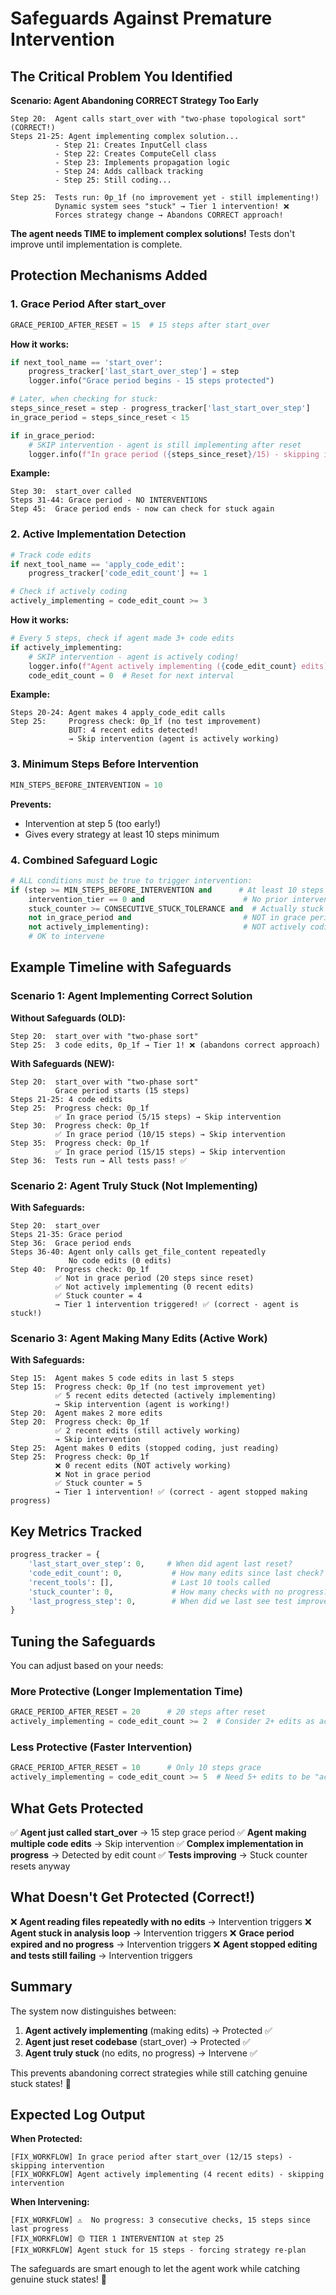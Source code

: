 # Safeguards Against Premature Intervention

## The Critical Problem You Identified

**Scenario: Agent Abandoning CORRECT Strategy Too Early**

```
Step 20:  Agent calls start_over with "two-phase topological sort" (CORRECT!)
Steps 21-25: Agent implementing complex solution...
          - Step 21: Creates InputCell class
          - Step 22: Creates ComputeCell class  
          - Step 23: Implements propagation logic
          - Step 24: Adds callback tracking
          - Step 25: Still coding...
          
Step 25:  Tests run: 0p_1f (no improvement yet - still implementing!)
          Dynamic system sees "stuck" → Tier 1 intervention! ❌
          Forces strategy change → Abandons CORRECT approach!
```

**The agent needs TIME to implement complex solutions!** Tests don't improve until implementation is complete.

## Protection Mechanisms Added

### 1. **Grace Period After start_over**

```python
GRACE_PERIOD_AFTER_RESET = 15  # 15 steps after start_over
```

**How it works:**
```python
if next_tool_name == 'start_over':
    progress_tracker['last_start_over_step'] = step
    logger.info("Grace period begins - 15 steps protected")

# Later, when checking for stuck:
steps_since_reset = step - progress_tracker['last_start_over_step']
in_grace_period = steps_since_reset < 15

if in_grace_period:
    # SKIP intervention - agent is still implementing after reset
    logger.info(f"In grace period ({steps_since_reset}/15) - skipping intervention")
```

**Example:**
```
Step 30:  start_over called
Steps 31-44: Grace period - NO INTERVENTIONS
Step 45:  Grace period ends - now can check for stuck again
```

### 2. **Active Implementation Detection**

```python
# Track code edits
if next_tool_name == 'apply_code_edit':
    progress_tracker['code_edit_count'] += 1

# Check if actively coding
actively_implementing = code_edit_count >= 3
```

**How it works:**
```python
# Every 5 steps, check if agent made 3+ code edits
if actively_implementing:
    # SKIP intervention - agent is actively coding!
    logger.info(f"Agent actively implementing ({code_edit_count} edits) - skipping intervention")
    code_edit_count = 0  # Reset for next interval
```

**Example:**
```
Steps 20-24: Agent makes 4 apply_code_edit calls
Step 25:     Progress check: 0p_1f (no test improvement)
             BUT: 4 recent edits detected!
             → Skip intervention (agent is actively working)
```

### 3. **Minimum Steps Before Intervention**

```python
MIN_STEPS_BEFORE_INTERVENTION = 10
```

**Prevents:**
- Intervention at step 5 (too early!)
- Gives every strategy at least 10 steps minimum

### 4. **Combined Safeguard Logic**

```python
# ALL conditions must be true to trigger intervention:
if (step >= MIN_STEPS_BEFORE_INTERVENTION and      # At least 10 steps
    intervention_tier == 0 and                      # No prior interventions
    stuck_counter >= CONSECUTIVE_STUCK_TOLERANCE and  # Actually stuck
    not in_grace_period and                         # NOT in grace period ✅
    not actively_implementing):                     # NOT actively coding ✅
    # OK to intervene
```

## Example Timeline with Safeguards

### Scenario 1: Agent Implementing Correct Solution

**Without Safeguards (OLD):**
```
Step 20:  start_over with "two-phase sort"
Step 25:  3 code edits, 0p_1f → Tier 1! ❌ (abandons correct approach)
```

**With Safeguards (NEW):**
```
Step 20:  start_over with "two-phase sort"
          Grace period starts (15 steps)
Steps 21-25: 4 code edits
Step 25:  Progress check: 0p_1f
          ✅ In grace period (5/15 steps) → Skip intervention
Step 30:  Progress check: 0p_1f  
          ✅ In grace period (10/15 steps) → Skip intervention
Step 35:  Progress check: 0p_1f
          ✅ In grace period (15/15 steps) → Skip intervention
Step 36:  Tests run → All tests pass! ✅
```

### Scenario 2: Agent Truly Stuck (Not Implementing)

**With Safeguards:**
```
Step 20:  start_over
Steps 21-35: Grace period
Step 36:  Grace period ends
Steps 36-40: Agent only calls get_file_content repeatedly
             No code edits (0 edits)
Step 40:  Progress check: 0p_1f
          ✅ Not in grace period (20 steps since reset)
          ✅ Not actively implementing (0 recent edits)
          ✅ Stuck counter = 4
          → Tier 1 intervention triggered! ✅ (correct - agent is stuck!)
```

### Scenario 3: Agent Making Many Edits (Active Work)

**With Safeguards:**
```
Step 15:  Agent makes 5 code edits in last 5 steps
Step 15:  Progress check: 0p_1f (no test improvement yet)
          ✅ 5 recent edits detected (actively implementing)
          → Skip intervention (agent is working!)
Step 20:  Agent makes 2 more edits
Step 20:  Progress check: 0p_1f
          ✅ 2 recent edits (still actively working)
          → Skip intervention
Step 25:  Agent makes 0 edits (stopped coding, just reading)
Step 25:  Progress check: 0p_1f
          ❌ 0 recent edits (NOT actively working)
          ❌ Not in grace period
          ✅ Stuck counter = 5
          → Tier 1 intervention! ✅ (correct - agent stopped making progress)
```

## Key Metrics Tracked

```python
progress_tracker = {
    'last_start_over_step': 0,     # When did agent last reset?
    'code_edit_count': 0,           # How many edits since last check?
    'recent_tools': [],             # Last 10 tools called
    'stuck_counter': 0,             # How many checks with no progress?
    'last_progress_step': 0,        # When did we last see test improvement?
}
```

## Tuning the Safeguards

You can adjust based on your needs:

### More Protective (Longer Implementation Time)
```python
GRACE_PERIOD_AFTER_RESET = 20      # 20 steps after reset
actively_implementing = code_edit_count >= 2  # Consider 2+ edits as active
```

### Less Protective (Faster Intervention)
```python
GRACE_PERIOD_AFTER_RESET = 10      # Only 10 steps grace
actively_implementing = code_edit_count >= 5  # Need 5+ edits to be "active"
```

## What Gets Protected

✅ **Agent just called start_over** → 15 step grace period
✅ **Agent making multiple code edits** → Skip intervention
✅ **Complex implementation in progress** → Detected by edit count
✅ **Tests improving** → Stuck counter resets anyway

## What Doesn't Get Protected (Correct!)

❌ **Agent reading files repeatedly with no edits** → Intervention triggers
❌ **Agent stuck in analysis loop** → Intervention triggers
❌ **Grace period expired and no progress** → Intervention triggers
❌ **Agent stopped editing and tests still failing** → Intervention triggers

## Summary

The system now distinguishes between:

1. **Agent actively implementing** (making edits) → Protected ✅
2. **Agent just reset codebase** (start_over) → Protected ✅
3. **Agent truly stuck** (no edits, no progress) → Intervene ✅

This prevents abandoning correct strategies while still catching genuine stuck states! 🎯

## Expected Log Output

**When Protected:**
```
[FIX_WORKFLOW] In grace period after start_over (12/15 steps) - skipping intervention
[FIX_WORKFLOW] Agent actively implementing (4 recent edits) - skipping intervention
```

**When Intervening:**
```
[FIX_WORKFLOW] ⚠️  No progress: 3 consecutive checks, 15 steps since last progress
[FIX_WORKFLOW] 🟡 TIER 1 INTERVENTION at step 25
[FIX_WORKFLOW] Agent stuck for 15 steps - forcing strategy re-plan
```

The safeguards are smart enough to let the agent work while catching genuine stuck states! 🚀

